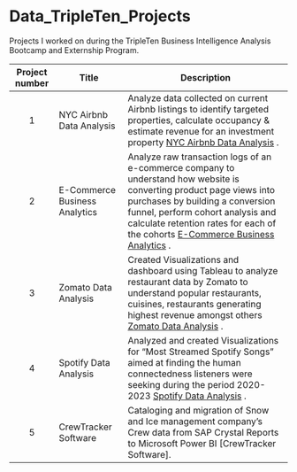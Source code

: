 # Data_TripleTen_Projects

Projects I worked on during the TripleTen Business Intelligence Analysis Bootcamp and Externship Program.


| Project number | Title | Description |
| :-----------: | ----------- |----------- |
| 1 | NYC Airbnb Data Analysis | Analyze data collected on current Airbnb listings to identify targeted properties, calculate occupancy & estimate revenue for an investment property [NYC Airbnb Data Analysis](https://docs.google.com/spreadsheets/d/19grVCCEwnZMLrX-HfmmkJI3MvYDLa57Fxl-GLWQQErU/edit?usp=sharing) .|
| 2 | E-Commerce Business Analytics | Analyze raw transaction logs of an e-commerce company to understand how website is converting product page views into purchases by building a conversion funnel, perform cohort analysis and calculate retention rates for each of the cohorts [E-Commerce Business Analytics](https://docs.google.com/spreadsheets/d/1BjGW-K_OwcL77p00ZYAabtvlyO0qzXkLfLG1jnp8m4I/edit?usp=sharing) .|
| 3 | Zomato Data Analysis | Created Visualizations and dashboard using Tableau to analyze restaurant data by Zomato to understand popular restaurants, cuisines, restaurants generating highest revenue amongst others [Zomato Data Analysis](https://public.tableau.com/views/RestaurantAnalysis_17034062237740/RestaurantDataAnalysis?:language=en-US&:display_count=n&:origin=viz_share_link) .|
| 4 | Spotify Data Analysis | Analyzed and created Visualizations for “Most Streamed Spotify Songs” aimed at finding the human connectedness listeners were seeking during the period 2020-2023 [Spotify Data Analysis](https://public.tableau.com/views/SpotifyVisualizationsJillian/KeyModebyStreamsAveragePositivityRating2020-2023?:language=en-US&:sid=&:redirect=auth&:display_count=n&:origin=viz_share_link) .|
| 5 | CrewTracker Software | Cataloging and migration of Snow and Ice management company’s Crew data from SAP Crystal Reports to Microsoft Power BI [CrewTracker Software].|
